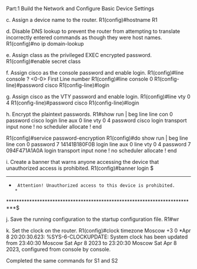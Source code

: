 Part:1 Build the Network and Configure Basic Device Settings

c. Assign a device name to the router.
R1(config)#hostname R1

d. Disable DNS lookup to prevent the router from attempting to translate incorrectly entered commands as though they were host names.
R1(config)#no ip domain-lookup

e. Assign class as the privileged EXEC encrypted password.
R1(config)#enable secret class

f. Assign cisco as the console password and enable login.
R1(config)#line console ?
  <0-0>  First Line number
R1(config)#line console 0
R1(config-line)#password cisco
R1(config-line)#login
  
g. Assign cisco as the VTY password and enable login.
R1(config)#line vty 0 4
R1(config-line)#password cisco
R1(config-line)#login

h. Encrypt the plaintext passwords.
R1#show run | beg line
line con 0
 password cisco
 login
line aux 0
line vty 0 4
 password cisco
 login
 transport input none
!
no scheduler allocate
!
end

R1(config)#service password-encryption
R1(config)#do show run | beg line
line con 0
 password 7 14141B180F0B
 login
line aux 0
line vty 0 4
 password 7 094F471A1A0A
 login
 transport input none
!
no scheduler allocate
!
end

i. Create a banner that warns anyone accessing the device that unauthorized access is prohibited.
R1(config)#banner login $ 
**************************************************************************
*      Attention! Unauthorized access to this device is prohibited.      *
**************************************************************************$

j. Save the running configuration to the startup configuration file.
R1#wr

k. Set the clock on the router.
R1(config)#clock timezone Moscow +3 0
*Apr  8 20:20:30.623: %SYS-6-CLOCKUPDATE: System clock has been updated from 23:40:30 Moscow Sat Apr 8 2023 to 23:20:30 Moscow Sat Apr 8 2023, configured from console by console.

Completed the same commands for S1 and S2











